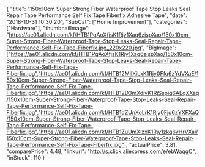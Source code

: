 {
	"title": "150x10cm Super Strong Fiber Waterproof Tape Stop Leaks Seal Repair Tape Performance Self Fix Tape Fiberfix Adhesive Tape",
	"date": "2018-10-31 10:30:20",
	"SubCat": ["Home Improvement"],
	"categories": ["Hardware"],
	"thumbnailImage": "https://ae01.alicdn.com/kf/HTB1PqAoXfjsK1Rjy1Xaq6zispXao/150x10cm-Super-Strong-Fiber-Waterproof-Tape-Stop-Leaks-Seal-Repair-Tape-Performance-Self-Fix-Tape-Fiberfix.jpg_220x220.jpg",
	"BigImage": ["https://ae01.alicdn.com/kf/HTB1PqAoXfjsK1Rjy1Xaq6zispXao/150x10cm-Super-Strong-Fiber-Waterproof-Tape-Stop-Leaks-Seal-Repair-Tape-Performance-Self-Fix-Tape-Fiberfix.jpg","https://ae01.alicdn.com/kf/HTB12MIlXiLxK1Rjy0Ffq6zYdVXaE/150x10cm-Super-Strong-Fiber-Waterproof-Tape-Stop-Leaks-Seal-Repair-Tape-Performance-Self-Fix-Tape-Fiberfix.jpg","https://ae01.alicdn.com/kf/HTB12D3mXdjvK1RjSspiq6AEqXXag/150x10cm-Super-Strong-Fiber-Waterproof-Tape-Stop-Leaks-Seal-Repair-Tape-Performance-Self-Fix-Tape-Fiberfix.jpg","https://ae01.alicdn.com/kf/HTB1dZUnXoLrK1Rjy0Fjq6zYXFXaQ/150x10cm-Super-Strong-Fiber-Waterproof-Tape-Stop-Leaks-Seal-Repair-Tape-Performance-Self-Fix-Tape-Fiberfix.jpg","https://ae01.alicdn.com/kf/HTB1ZuUmXizxK1Rjy1zkq6yHrVXai/150x10cm-Super-Strong-Fiber-Waterproof-Tape-Stop-Leaks-Seal-Repair-Tape-Performance-Self-Fix-Tape-Fiberfix.jpg"],
	"actualPrice": 3.81,
	"comparePrice": 4.48,
	"linkurl": "http://s.click.aliexpress.com/e/ebWaqgC",
	"inStock": 110
}
